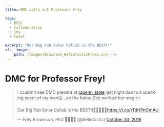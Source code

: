 ```yaml
---
title: DMC calls out Professor Frey

tags:
  - BFSC
  - collaborative
  - joy
  - tweet

excerpt: "Our Big Fab Solar Collab is the BEST!!"
<!-- image: 
    path: /images/Brownson_HeliotacticPress.png -->
---
```


# DMC for Professor Frey!

<blockquote class="twitter-tweet"><p lang="en" dir="ltr">I couldn&#39;t see DMC present at <a href="https://twitter.com/penn_state?ref_src=twsrc%5Etfw">@penn_state</a> last night due to a speaking event of my own😖...so the faboo Zoë worked her magic⚡ <br><br>Our Big Fab Solar Collab is the BEST!!🤗🌻🦄🌈🌞<a href="https://t.co/rTdHPnOmAU">https://t.co/rTdHPnOmAU</a></p>&mdash; Frey Brownson, PhD 🌻🏳️‍🌈🌞 (@heliotactic) <a href="https://twitter.com/heliotactic/status/1189517494844841986?ref_src=twsrc%5Etfw">October 30, 2019</a></blockquote> <script async src="https://platform.twitter.com/widgets.js" charset="utf-8"></script> 
